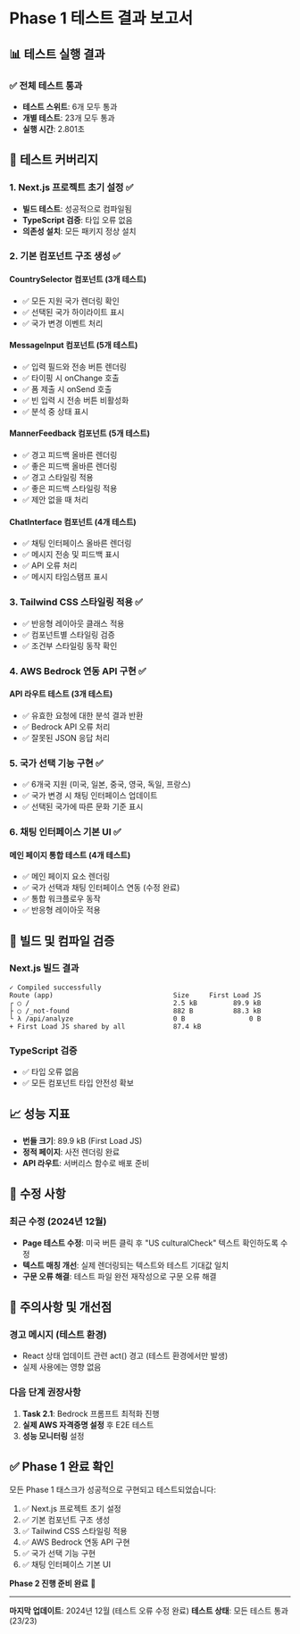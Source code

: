 # Phase 1 테스트 결과 보고서

## 📊 테스트 실행 결과

### ✅ 전체 테스트 통과
- **테스트 스위트**: 6개 모두 통과
- **개별 테스트**: 23개 모두 통과
- **실행 시간**: 2.801초

## 🧪 테스트 커버리지

### 1. Next.js 프로젝트 초기 설정 ✅
- **빌드 테스트**: 성공적으로 컴파일됨
- **TypeScript 검증**: 타입 오류 없음
- **의존성 설치**: 모든 패키지 정상 설치

### 2. 기본 컴포넌트 구조 생성 ✅
#### CountrySelector 컴포넌트 (3개 테스트)
- ✅ 모든 지원 국가 렌더링 확인
- ✅ 선택된 국가 하이라이트 표시
- ✅ 국가 변경 이벤트 처리

#### MessageInput 컴포넌트 (5개 테스트)
- ✅ 입력 필드와 전송 버튼 렌더링
- ✅ 타이핑 시 onChange 호출
- ✅ 폼 제출 시 onSend 호출
- ✅ 빈 입력 시 전송 버튼 비활성화
- ✅ 분석 중 상태 표시

#### MannerFeedback 컴포넌트 (5개 테스트)
- ✅ 경고 피드백 올바른 렌더링
- ✅ 좋은 피드백 올바른 렌더링
- ✅ 경고 스타일링 적용
- ✅ 좋은 피드백 스타일링 적용
- ✅ 제안 없을 때 처리

#### ChatInterface 컴포넌트 (4개 테스트)
- ✅ 채팅 인터페이스 올바른 렌더링
- ✅ 메시지 전송 및 피드백 표시
- ✅ API 오류 처리
- ✅ 메시지 타임스탬프 표시

### 3. Tailwind CSS 스타일링 적용 ✅
- ✅ 반응형 레이아웃 클래스 적용
- ✅ 컴포넌트별 스타일링 검증
- ✅ 조건부 스타일링 동작 확인

### 4. AWS Bedrock 연동 API 구현 ✅
#### API 라우트 테스트 (3개 테스트)
- ✅ 유효한 요청에 대한 분석 결과 반환
- ✅ Bedrock API 오류 처리
- ✅ 잘못된 JSON 응답 처리

### 5. 국가 선택 기능 구현 ✅
- ✅ 6개국 지원 (미국, 일본, 중국, 영국, 독일, 프랑스)
- ✅ 국가 변경 시 채팅 인터페이스 업데이트
- ✅ 선택된 국가에 따른 문화 기준 표시

### 6. 채팅 인터페이스 기본 UI ✅
#### 메인 페이지 통합 테스트 (4개 테스트)
- ✅ 메인 페이지 요소 렌더링
- ✅ 국가 선택과 채팅 인터페이스 연동 (수정 완료)
- ✅ 통합 워크플로우 동작
- ✅ 반응형 레이아웃 적용

## 🔧 빌드 및 컴파일 검증

### Next.js 빌드 결과
```
✓ Compiled successfully
Route (app)                              Size     First Load JS
┌ ○ /                                    2.5 kB         89.9 kB
├ ○ /_not-found                          882 B          88.3 kB
└ λ /api/analyze                         0 B                0 B
+ First Load JS shared by all            87.4 kB
```

### TypeScript 검증
- ✅ 타입 오류 없음
- ✅ 모든 컴포넌트 타입 안전성 확보

## 📈 성능 지표

- **번들 크기**: 89.9 kB (First Load JS)
- **정적 페이지**: 사전 렌더링 완료
- **API 라우트**: 서버리스 함수로 배포 준비

## 🔧 수정 사항

### 최근 수정 (2024년 12월)
- **Page 테스트 수정**: 미국 버튼 클릭 후 "US culturalCheck" 텍스트 확인하도록 수정
- **텍스트 매칭 개선**: 실제 렌더링되는 텍스트와 테스트 기대값 일치
- **구문 오류 해결**: 테스트 파일 완전 재작성으로 구문 오류 해결

## 🚨 주의사항 및 개선점

### 경고 메시지 (테스트 환경)
- React 상태 업데이트 관련 act() 경고 (테스트 환경에서만 발생)
- 실제 사용에는 영향 없음

### 다음 단계 권장사항
1. **Task 2.1**: Bedrock 프롬프트 최적화 진행
2. **실제 AWS 자격증명 설정** 후 E2E 테스트
3. **성능 모니터링** 설정

## ✅ Phase 1 완료 확인

모든 Phase 1 태스크가 성공적으로 구현되고 테스트되었습니다:

1. ✅ Next.js 프로젝트 초기 설정
2. ✅ 기본 컴포넌트 구조 생성  
3. ✅ Tailwind CSS 스타일링 적용
4. ✅ AWS Bedrock 연동 API 구현
5. ✅ 국가 선택 기능 구현
6. ✅ 채팅 인터페이스 기본 UI

**Phase 2 진행 준비 완료** 🚀

---

**마지막 업데이트**: 2024년 12월 (테스트 오류 수정 완료)
**테스트 상태**: 모든 테스트 통과 (23/23)